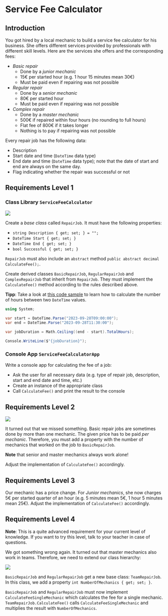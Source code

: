 # Service Fee Calculator

## Introduction

You got hired by a local mechanic to build a service fee calculator for his business. She offers different services provided by professionals with different skill levels. Here are the services she offers and the corresponding fees:

* *Basic repair*
    * Done by a *junior mechanic*
    * 15€ per started hour (e.g. 1 hour 15 minutes mean 30€)
    * Must be paid even if repairing was not possible
* *Regular repair*
    * Done by a *senior mechanic*
    * 80€ per started hour
    * Must be paid even if repairing was not possible
* *Complex repair*
    * Done by a *master mechanic*
    * 500€ if repaired within four hours (no rounding to full hours)
    * Flat fee of 800€ if it takes longer
    * Nothing is to pay if repairing was not possible

Every repair job has the following data:

- Description
- Start date and time (`DateTime` data type)
- End date and time (`DateTime` data type); note that the date of start and end are always on the same day.
- Flag indicating whether the repair was successful or not

## Requirements Level 1

### Class Library `ServiceFeeCalculator`

[![](https://mermaid.ink/img/pako:eNp9ksFuwjAMhl8lymmTYAy6Fah2GrDDpF1gp6kXN3HbSGlTJc40xPruS4GBVjF8SfT7c-zY3nFhJPKECw3OLRUUFqq0ZsHW2ICyryZjT9_DIXsGp8RJu4issfAa7HVoYapG41cP2qc_o7uD2pkjq-qCLdEJqxpSpj77lkD4ripkGwJLF_RVLc9qZoxmGy8EOpd7fXC0vSITBllICYKYRKEq0GwBWoR_Eb4g3twe-L_dSK6y_bZcp_v9-Z_mA16hrUDJML99x1JOJVaY8iRcJebgNaU8rduA-kaG0JVUZCxPctAOBxw8mc22Fjwh6_EXOq7BidIGJIagHadt0y1LoRyFJ4Wpc1V0urc6yCVR45LRqHPfFYpKn90JU42ckmWYT_k5j0fxJJ7BJMJ4GsFjFEmRjeezfPIwzuX0fjwB3rYD3kD9Ycy5ANxX_Xbc1O5ofwBI4Oa_?type=png)](https://mermaid.live/edit#pako:eNp9ksFuwjAMhl8lymmTYAy6Fah2GrDDpF1gp6kXN3HbSGlTJc40xPruS4GBVjF8SfT7c-zY3nFhJPKECw3OLRUUFqq0ZsHW2ICyryZjT9_DIXsGp8RJu4issfAa7HVoYapG41cP2qc_o7uD2pkjq-qCLdEJqxpSpj77lkD4ripkGwJLF_RVLc9qZoxmGy8EOpd7fXC0vSITBllICYKYRKEq0GwBWoR_Eb4g3twe-L_dSK6y_bZcp_v9-Z_mA16hrUDJML99x1JOJVaY8iRcJebgNaU8rduA-kaG0JVUZCxPctAOBxw8mc22Fjwh6_EXOq7BidIGJIagHadt0y1LoRyFJ4Wpc1V0urc6yCVR45LRqHPfFYpKn90JU42ckmWYT_k5j0fxJJ7BJMJ4GsFjFEmRjeezfPIwzuX0fjwB3rYD3kD9Ycy5ANxX_Xbc1O5ofwBI4Oa_)

Create a _base class_ called `RepairJob`. It must have the following properties:

- `string Description { get; set; } = "";`
- `DateTime Start { get; set; }`
- `DateTime End { get; set; }`
- `bool Successful { get; set; }`

`RepairJob` must also include an `abstract` method `public abstract decimal CalculateFee();`.

Create derived classes `BasicRepairJob`, `RegularRepairJob` and `ComplexRepairJob` that inherit from `RepairJob`. They must implement the `CalculateFee()` method according to the rules described above.

**Tipp**: Take a look at [this code sample](https://dotnetfiddle.net/UPxCVi) to learn how to calculate the number of hours between two `DateTime` values.

```cs
using System;

var start = DateTime.Parse("2023-09-28T09:00:00");
var end = DateTime.Parse("2023-09-28T11:30:00");

var jobDuration = Math.Ceiling((end - start).TotalHours);

Console.WriteLine($"{jobDuration}");
```

### Console App `ServiceFeeCalculatorApp`

Write a console app for calculating the fee of a job:

* Ask the user for all necessary data (e.g. type of repair job, description, start and end date and time, etc.)
* Create an instance of the appropriate class
* Call `CalculateFee()` and print the result to the console

## Requirements Level 2

[![](https://mermaid.ink/img/pako:eNp9kslOwzAQhl_F8gmkLrSFAhEnKByQAIlyQrlM7EliyUtkjxGo5N1xWuimUl9s_fPN6llw4STyjAsNIcwUVB5Mblk6r9iA8o-uYDff_T67haDEWjuIvGIVNfjj0J0zjcbPPWiZfoMuVmp3AnllKzbDILxqSDm7sc2A8E0ZZHMCTwf0eys3auGcZvMoBIZQRr0ytNv5d3vcKkJZYs_RFOhfyicUNVglwk6AtVfGoEg1gyAmUSgDmt2BFmkwhA-IJ6crfjdVdpTdn-txen_A_9O8xw16A0qmBVh2m3Oq0WDOs_SUWELUlPPctgmNjUyu91KR8zwrQQfscYjk5l9W8Ix8xD_od4_WlHYgMTktOH013bZVKlAKKZwtVdXp0esk10RNyIbDzjyoFNWxGAhnhkHJOn1w_XE9HU7H0ysYT3B6OYGLyUSKYnR9VY7PR6W8PBuNgbdtjzdg353bFIDLqp9-V7272h8Li_u_?type=png)](https://mermaid.live/edit#pako:eNp9kslOwzAQhl_F8gmkLrSFAhEnKByQAIlyQrlM7EliyUtkjxGo5N1xWuimUl9s_fPN6llw4STyjAsNIcwUVB5Mblk6r9iA8o-uYDff_T67haDEWjuIvGIVNfjj0J0zjcbPPWiZfoMuVmp3AnllKzbDILxqSDm7sc2A8E0ZZHMCTwf0eys3auGcZvMoBIZQRr0ytNv5d3vcKkJZYs_RFOhfyicUNVglwk6AtVfGoEg1gyAmUSgDmt2BFmkwhA-IJ6crfjdVdpTdn-txen_A_9O8xw16A0qmBVh2m3Oq0WDOs_SUWELUlPPctgmNjUyu91KR8zwrQQfscYjk5l9W8Ix8xD_od4_WlHYgMTktOH013bZVKlAKKZwtVdXp0esk10RNyIbDzjyoFNWxGAhnhkHJOn1w_XE9HU7H0ysYT3B6OYGLyUSKYnR9VY7PR6W8PBuNgbdtjzdg353bFIDLqp9-V7272h8Li_u_)

It turned out that we missed something. Basic repair jobs are sometimes done by more than one mechanic. The given price has to be paid *per mechanic*. Therefore, you must add a property with the number of mechanics that worked on the job to `BasicRepairJob`.

**Note** that senior and master mechanics always work alone!

Adjust the implementation of `CalculateFee()` accordingly.

## Requirements Level 3

Our mechanic has a price change. For *Junior mechanics*, she now charges 5€ per started quarter of an hour (e.g. 5 minutes mean 5€, 1 hour 5 minutes mean 25€). Adjust the implementation of `CalculateFee()` accordingly.

## Requirements Level 4

**Note**: This is a quite advanced requirement for your current level of knowledge. If you want to try this level, talk to your teacher in case of questions.

We got something wrong again. It turned out that master mechanics also work in teams. Therefore, we need to extend our class hierarchy:

[![](https://mermaid.ink/img/pako:eNqVU01P4zAQ_SuWTyAVSlsoNOJEyx5WYpFoTyiXiT1JLPkjsserRd38d5yWtjSCXdUXW2_eGz_PjNdcOIk840JDCAsFlQeTW5bWCzag_E9XsPu_FxdshWD20JZxBG1ZDxCU-D_tBauowfeIPdLcmUbjnx5pY_RAXW_RbgXyylZsgUF41ZBy9hBbAOFKGWRLAk9f4I9WHtDCOc2WUQgMoYx6G2g_33_0pk8elCX2K5oC_XP5hKIGq0Q40u9VGYMiWQZBTKJQBjSbgxapLoQ_EM_Ov6hedgr1n-mXqVQadxZ3GY7bl52g7Hf0FG2_0d-_kg-4QW9AyTSym7LnnGo0mPMsHSWWEDXlPLdtosZGJumjVOQ8z0rQAQccIrnlmxU8Ix9xR_qY_D1LO5CYRGtOb033PyoVKKUUzpaq6vDodYJroiZkw2EXvqwU1bG4FM4Mg5J1GrT692w6nI6ndzCe4PR2AjeTiRTFaHZXjq9Hpby9Go2Bt-2AN2BfnTsYwI3rp4_P2W3tO0VnOpA?type=png)](https://mermaid.live/edit#pako:eNqVU01P4zAQ_SuWTyAVSlsoNOJEyx5WYpFoTyiXiT1JLPkjsserRd38d5yWtjSCXdUXW2_eGz_PjNdcOIk840JDCAsFlQeTW5bWCzag_E9XsPu_FxdshWD20JZxBG1ZDxCU-D_tBauowfeIPdLcmUbjnx5pY_RAXW_RbgXyylZsgUF41ZBy9hBbAOFKGWRLAk9f4I9WHtDCOc2WUQgMoYx6G2g_33_0pk8elCX2K5oC_XP5hKIGq0Q40u9VGYMiWQZBTKJQBjSbgxapLoQ_EM_Ov6hedgr1n-mXqVQadxZ3GY7bl52g7Hf0FG2_0d-_kg-4QW9AyTSym7LnnGo0mPMsHSWWEDXlPLdtosZGJumjVOQ8z0rQAQccIrnlmxU8Ix9xR_qY_D1LO5CYRGtOb033PyoVKKUUzpaq6vDodYJroiZkw2EXvqwU1bG4FM4Mg5J1GrT692w6nI6ndzCe4PR2AjeTiRTFaHZXjq9Hpby9Go2Bt-2AN2BfnTsYwI3rp4_P2W3tO0VnOpA)

`BasicRepairJob` and `RegularRepairJob` get a new base class: `TeamRepairJob`. In this class, we add a property `int NumberOfMechanics { get; set; }`.

`BasicRepairJob` and `RegularRepairJob` must now implement `CalculateFeeSingleMechanic` which calculates the fee for a single mechanic. `TeamRepairJob.CalculateFee()` calls `CalculateFeeSingleMechanic` and multiplies the result with `NumberOfMechanics`.
